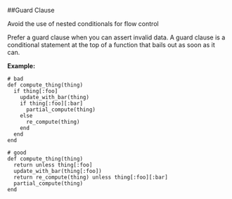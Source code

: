 ##Guard Clause

Avoid the use of nested conditionals for flow control

Prefer a guard clause when you can assert  invalid data. A guard clause is a conditional statement at the top of a function that bails out as soon as it can.

**Example:**

```
# bad
def compute_thing(thing)
  if thing[:foo]
    update_with_bar(thing)
    if thing[:foo][:bar]
      partial_compute(thing)
    else
      re_compute(thing)
    end
  end
end

# good
def compute_thing(thing)
  return unless thing[:foo]
  update_with_bar(thing[:foo])
  return re_compute(thing) unless thing[:foo][:bar]
  partial_compute(thing)
end
```